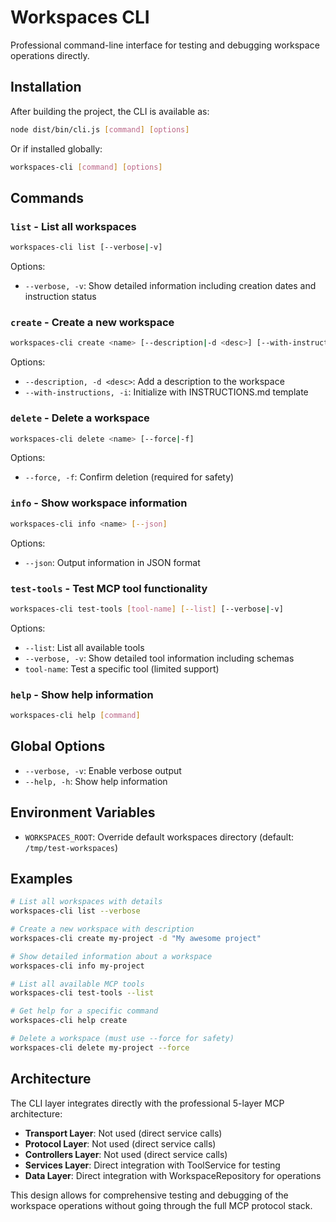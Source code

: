 # Workspaces CLI

Professional command-line interface for testing and debugging workspace operations directly.

## Installation

After building the project, the CLI is available as:

```bash
node dist/bin/cli.js [command] [options]
```

Or if installed globally:

```bash
workspaces-cli [command] [options]
```

## Commands

### `list` - List all workspaces

```bash
workspaces-cli list [--verbose|-v]
```

Options:

- `--verbose, -v`: Show detailed information including creation dates and instruction status

### `create` - Create a new workspace

```bash
workspaces-cli create <name> [--description|-d <desc>] [--with-instructions|-i]
```

Options:

- `--description, -d <desc>`: Add a description to the workspace
- `--with-instructions, -i`: Initialize with INSTRUCTIONS.md template

### `delete` - Delete a workspace

```bash
workspaces-cli delete <name> [--force|-f]
```

Options:

- `--force, -f`: Confirm deletion (required for safety)

### `info` - Show workspace information

```bash
workspaces-cli info <name> [--json]
```

Options:

- `--json`: Output information in JSON format

### `test-tools` - Test MCP tool functionality

```bash
workspaces-cli test-tools [tool-name] [--list] [--verbose|-v]
```

Options:

- `--list`: List all available tools
- `--verbose, -v`: Show detailed tool information including schemas
- `tool-name`: Test a specific tool (limited support)

### `help` - Show help information

```bash
workspaces-cli help [command]
```

## Global Options

- `--verbose, -v`: Enable verbose output
- `--help, -h`: Show help information

## Environment Variables

- `WORKSPACES_ROOT`: Override default workspaces directory (default: `/tmp/test-workspaces`)

## Examples

```bash
# List all workspaces with details
workspaces-cli list --verbose

# Create a new workspace with description
workspaces-cli create my-project -d "My awesome project"

# Show detailed information about a workspace
workspaces-cli info my-project

# List all available MCP tools
workspaces-cli test-tools --list

# Get help for a specific command
workspaces-cli help create

# Delete a workspace (must use --force for safety)
workspaces-cli delete my-project --force
```

## Architecture

The CLI layer integrates directly with the professional 5-layer MCP architecture:

- **Transport Layer**: Not used (direct service calls)
- **Protocol Layer**: Not used (direct service calls)
- **Controllers Layer**: Not used (direct service calls)
- **Services Layer**: Direct integration with ToolService for testing
- **Data Layer**: Direct integration with WorkspaceRepository for operations

This design allows for comprehensive testing and debugging of the workspace operations without going through the full MCP protocol stack.
